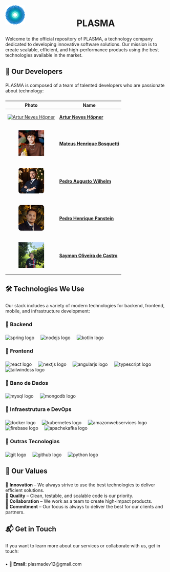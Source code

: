 <img src="LogoPlasmaBlue.svg" height="60" align="left" alt="PLASMA"/>

<h1 align="center">PLASMA</h1>

###

<p align="left">Welcome to the official repository of PLASMA, a technology company dedicated to developing innovative software solutions. Our mission is to create scalable, efficient, and high-performance products using the best technologies available in the market.</p>

###

<h2 align="left">👥 Our Developers</h2>

###

<p align="left">PLASMA is composed of a team of talented developers who are passionate about technology:</p>

###

| Photo | Name |
|---|---|
| [<p align="center"><img src="Artur Neves Höpner.png" height="80" alt="Artur Neves Höpner"/></p>](https://github.com/arturTheDev17) | [**Artur Neves Höpner**](https://github.com/arturTheDev17) |
| [<p align="center"><img src="Mateus Henrique Bosquetti.png" height="80" alt="Mateus Henrique Bosquetti"/></p>](https://github.com/mateusbosquetti) | [**Mateus Henrique Bosquetti**](https://github.com/mateusbosquetti) |
| [<p align="center"><img src="Pedro Augusto Wilhelm.png" height="80" alt="Pedro Augusto Wilhelm"/></p>](https://github.com/Hivqs79) | [**Pedro Augusto Wilhelm**](https://github.com/Hivqs79) |
| [<p align="center"><img src="Pedro Henrique Panstein.png" height="80" alt="Pedro Henrique Panstein"/></p>](https://github.com/Pedro-Panstein) | [**Pedro Henrique Panstein**](https://github.com/Pedro-Panstein) |
| [<p align="center"><img src="Saymon Oliveira de Castro.png" height="80" alt="Saymon Oliveira de Castro"/></p>](https://github.com/SaymonTheDev7) | [**Saymon Oliveira de Castro**](https://github.com/SaymonTheDev7) |

###

<h2 align="left">🛠️ Technologies We Use</h2>

###

<p align="left">Our stack includes a variety of modern technologies for backend, frontend, mobile, and infrastructure development:</p>

###

<h3 align="left">🔹 Backend</h3>

###

<div align="left">
  <img src="https://skillicons.dev/icons?i=spring" height="50" alt="spring logo"  />
  <img width="12" />
  <img src="https://skillicons.dev/icons?i=nodejs" height="50" alt="nodejs logo"  />
  <img width="12" />
  <img src="https://skillicons.dev/icons?i=kotlin" height="50" alt="kotlin logo"  />
</div>

###

<h3 align="left">🔹 Frontend</h3>

###

<div align="left">
  <img src="https://skillicons.dev/icons?i=react" height="50" alt="react logo"  />
  <img width="12" />
  <img src="https://skillicons.dev/icons?i=nextjs" height="50" alt="nextjs logo"  />
  <img width="12" />
  <img src="https://skillicons.dev/icons?i=angular" height="50" alt="angularjs logo"  />
  <img width="12" />
  <img src="https://skillicons.dev/icons?i=ts" height="50" alt="typescript logo"  />
  <img width="12" />
  <img src="https://skillicons.dev/icons?i=tailwind" height="50" alt="tailwindcss logo"  />
</div>

###

<h3 align="left">🔹 Bano de Dados</h3>

###

<div align="left">
  <img src="https://skillicons.dev/icons?i=mysql" height="50" alt="mysql logo"  />
  <img width="12" />
  <img src="https://skillicons.dev/icons?i=mongodb" height="50" alt="mongodb logo"  />
</div>

###

<h3 align="left">🔹 Infraestrutura e DevOps</h3>

###

<div align="left">
  <img src="https://skillicons.dev/icons?i=docker" height="50" alt="docker logo"  />
  <img width="12" />
  <img src="https://skillicons.dev/icons?i=kubernetes" height="50" alt="kubernetes logo"  />
  <img width="12" />
  <img src="https://skillicons.dev/icons?i=aws" height="50" alt="amazonwebservices logo"  />
  <img width="12" />
  <img src="https://skillicons.dev/icons?i=firebase" height="50" alt="firebase logo"  />
  <img width="12" />
  <img src="https://skillicons.dev/icons?i=kafka" height="50" alt="apachekafka logo"  />
</div>

###

<h3 align="left">🔹 Outras Tecnologias</h3>

###

<div align="left">
  <img src="https://skillicons.dev/icons?i=git" height="50" alt="git logo"  />
  <img width="12" />
  <img src="https://skillicons.dev/icons?i=github" height="50" alt="github logo"  />
  <img width="12" />
  <img src="https://skillicons.dev/icons?i=py" height="50" alt="python logo"  />
</div>

###

<h2 align="left">📌 Our Values</h2>

###

<p align="left">🔹 <b>Innovation</b> – We always strive to use the best technologies to deliver efficient solutions.<br>🔹 <b>Quality</b> – Clean, testable, and scalable code is our priority.<br>🔹 <b>Collaboration</b> – We work as a team to create high-impact products.<br>🔹 <b>Commitment</b> – Our focus is always to deliver the best for our clients and partners.</p>

###

<h2 align="left">📬 Get in Touch</h2>

###

<p align="left">If you want to learn more about our services or collaborate with us, get in touch:</p>

###

<p align="left">• 📧 <b>Email:</b> plasmadev12@gmail.com

###
